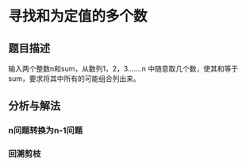 # 寻找和为定值的多个数

## 题目描述
输入两个整数n和sum，从数列1，2，3.......n 中随意取几个数，使其和等于sum，要求将其中所有的可能组合列出来。
## 分析与解法

### n问题转换为n-1问题

### 回溯剪枝

### 
